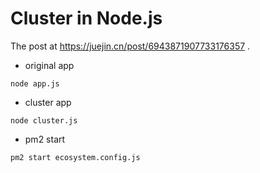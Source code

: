 # Cluster in Node.js

The post at https://juejin.cn/post/6943871907733176357 .

- original app

```shell
node app.js
```

- cluster app

```shell
node cluster.js
```

- pm2 start

```shell
pm2 start ecosystem.config.js
```
